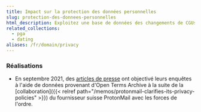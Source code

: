 ```yaml
---
title: Impact sur la protection des données personnelles
slug: protection-des-donnees-personnelles
html_description: Exploitez une base de données des changements de CGUs pour évaluer la protection des données personnelles des plateformes et leur conformité RGPD ou CCPA
related_collections:
  - pga
  - dating
aliases: /fr/domain/privacy
---
```


### Réalisations

- En septembre 2021, des [articles de presse](https://techcrunch.com/2021/09/06/protonmail-logged-ip-address-of-french-activist-after-order-by-swiss-authorities/) ont objectivé leurs enquêtes à l'aide de données provenant d'Open Terms Archive à la suite de la [collaboration]({{< relref path="/memos/protonmail-clarifies-its-privacy-policies" >}}) du fournisseur suisse ProtonMail avec les forces de l'ordre.
